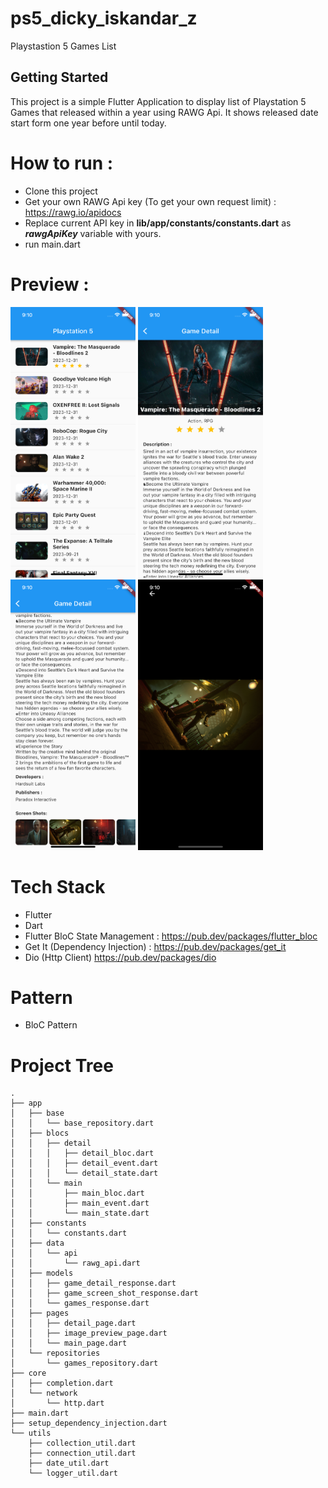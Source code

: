 # ps5_dicky_iskandar_z

Playstastion 5 Games List

## Getting Started

This project is a simple Flutter Application to display list of Playstation 5 Games that released within a year using RAWG Api. It shows released date start form one year before until today.

# How to run :
- Clone this project
- Get your own RAWG Api key (To get your own request limit) : https://rawg.io/apidocs
- Replace current API key in **lib/app/constants/constants.dart** as ***rawgApiKey*** variable with yours.
- run main.dart

# Preview :

<img src="assets/screenshots/ss1.png" width="200"> <img src="assets/screenshots/ss2.png" width="200"> <img src="assets/screenshots/ss3.png" width="200"> <img src="assets/screenshots/ss4.png" width="200">

# Tech Stack
- Flutter
- Dart
- Flutter BloC State Management : https://pub.dev/packages/flutter_bloc
- Get It (Dependency Injection) : https://pub.dev/packages/get_it
- Dio (Http Client) https://pub.dev/packages/dio

# Pattern
- BloC Pattern

# Project Tree

```
.
├── app
│   ├── base
│   │   └── base_repository.dart
│   ├── blocs
│   │   ├── detail
│   │   │   ├── detail_bloc.dart
│   │   │   ├── detail_event.dart
│   │   │   └── detail_state.dart
│   │   └── main
│   │       ├── main_bloc.dart
│   │       ├── main_event.dart
│   │       └── main_state.dart
│   ├── constants
│   │   └── constants.dart
│   ├── data
│   │   └── api
│   │       └── rawg_api.dart
│   ├── models
│   │   ├── game_detail_response.dart
│   │   ├── game_screen_shot_response.dart
│   │   └── games_response.dart
│   ├── pages
│   │   ├── detail_page.dart
│   │   ├── image_preview_page.dart
│   │   └── main_page.dart
│   └── repositories
│       └── games_repository.dart
├── core
│   ├── completion.dart
│   └── network
│       └── http.dart
├── main.dart
├── setup_dependency_injection.dart
└── utils
    ├── collection_util.dart
    ├── connection_util.dart
    ├── date_util.dart
    └── logger_util.dart
```